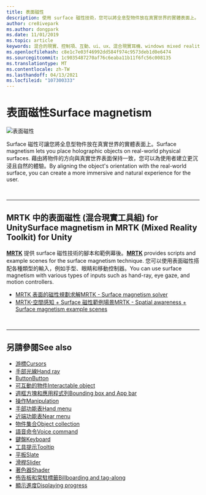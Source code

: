 ```yaml
---
title: 表面磁性
description: 使用 surface 磁性技術，您可以將全息型物件放在真實世界的實體表面上。
author: cre8ivepark
ms.author: dongpark
ms.date: 11/01/2019
ms.topic: article
keywords: 混合的現實、控制項、互動、ui、ux、混合現實耳機、windows mixed reality 耳機、虛擬實境耳機、HoloLens、MRTK、混合現實工具組、表面磁性
ms.openlocfilehash: c8e1c7e03f46992dd584f974c9573deb1d0e6474
ms.sourcegitcommit: 1c9035487270af76c6eaba11b11f6fc56c008135
ms.translationtype: MT
ms.contentlocale: zh-TW
ms.lasthandoff: 04/13/2021
ms.locfileid: "107300333"
---
```

# <a name="surface-magnetism"></a><span data-ttu-id="c9d97-104">表面磁性</span><span class="sxs-lookup"><span data-stu-id="c9d97-104">Surface magnetism</span></span>

![表面磁性](images/MRTK_SurfaceMagnetism.gif)

<span data-ttu-id="c9d97-106">Surface 磁性可讓您將全息型物件放在真實世界的實體表面上。</span><span class="sxs-lookup"><span data-stu-id="c9d97-106">Surface magnetism lets you place holographic objects on real-world physical surfaces.</span></span> <span data-ttu-id="c9d97-107">藉由將物件的方向與真實世界表面保持一致，您可以為使用者建立更沉浸且自然的體驗。</span><span class="sxs-lookup"><span data-stu-id="c9d97-107">By aligning the object's orientation with the real-world surface, you can create a more immersive and natural experience for the user.</span></span>

<br>

---

## <a name="surface-magnetism-in-mrtk-mixed-reality-toolkit-for-unity"></a><span data-ttu-id="c9d97-108">MRTK 中的表面磁性 (混合現實工具組) for Unity</span><span class="sxs-lookup"><span data-stu-id="c9d97-108">Surface magnetism in MRTK (Mixed Reality Toolkit) for Unity</span></span>

<span data-ttu-id="c9d97-109">**[MRTK](https://github.com/Microsoft/MixedRealityToolkit-Unity)** 提供 surface 磁性技術的腳本和範例幕後。</span><span class="sxs-lookup"><span data-stu-id="c9d97-109">**[MRTK](https://github.com/Microsoft/MixedRealityToolkit-Unity)** provides scripts and example scenes for the surface magnetism technique.</span></span> <span data-ttu-id="c9d97-110">您可以使用表面磁性搭配各種類型的輸入，例如手型、眼睛和移動控制器。</span><span class="sxs-lookup"><span data-stu-id="c9d97-110">You can use surface magnetism with various types of inputs such as hand-ray, eye gaze, and motion controllers.</span></span>

* [<span data-ttu-id="c9d97-111">MRTK 表面的磁性規劃求解</span><span class="sxs-lookup"><span data-stu-id="c9d97-111">MRTK - Surface magnetism solver</span></span>](https://docs.microsoft.com/windows/mixed-reality/mrtk-unity/features/ux-building-blocks/solvers/solver#surfacemagnetism)
* [<span data-ttu-id="c9d97-112">MRTK-空間感知 + Surface 磁性範例場景</span><span class="sxs-lookup"><span data-stu-id="c9d97-112">MRTK - Spatial awareness + Surface magnetism example scenes</span></span>](https://github.com/microsoft/MixedRealityToolkit-Unity/blob/mrtk_development/Assets/MRTK/Examples/Demos/Solvers/Scenes/SurfaceMagnetismSpatialAwarenessExample.unity)

<br>

---

## <a name="see-also"></a><span data-ttu-id="c9d97-113">另請參閱</span><span class="sxs-lookup"><span data-stu-id="c9d97-113">See also</span></span>

* [<span data-ttu-id="c9d97-114">游標</span><span class="sxs-lookup"><span data-stu-id="c9d97-114">Cursors</span></span>](cursors.md)
* [<span data-ttu-id="c9d97-115">手部光線</span><span class="sxs-lookup"><span data-stu-id="c9d97-115">Hand ray</span></span>](point-and-commit.md)
* [<span data-ttu-id="c9d97-116">Button</span><span class="sxs-lookup"><span data-stu-id="c9d97-116">Button</span></span>](button.md)
* [<span data-ttu-id="c9d97-117">可互動的物件</span><span class="sxs-lookup"><span data-stu-id="c9d97-117">Interactable object</span></span>](interactable-object.md)
* [<span data-ttu-id="c9d97-118">週框方塊和應用程式列</span><span class="sxs-lookup"><span data-stu-id="c9d97-118">Bounding box and App bar</span></span>](app-bar-and-bounding-box.md)
* [<span data-ttu-id="c9d97-119">操作</span><span class="sxs-lookup"><span data-stu-id="c9d97-119">Manipulation</span></span>](direct-manipulation.md)
* [<span data-ttu-id="c9d97-120">手部功能表</span><span class="sxs-lookup"><span data-stu-id="c9d97-120">Hand menu</span></span>](hand-menu.md)
* [<span data-ttu-id="c9d97-121">近端功能表</span><span class="sxs-lookup"><span data-stu-id="c9d97-121">Near menu</span></span>](near-menu.md)
* [<span data-ttu-id="c9d97-122">物件集合</span><span class="sxs-lookup"><span data-stu-id="c9d97-122">Object collection</span></span>](object-collection.md)
* [<span data-ttu-id="c9d97-123">語音命令</span><span class="sxs-lookup"><span data-stu-id="c9d97-123">Voice command</span></span>](voice-input.md)
* [<span data-ttu-id="c9d97-124">鍵盤</span><span class="sxs-lookup"><span data-stu-id="c9d97-124">Keyboard</span></span>](keyboard.md)
* [<span data-ttu-id="c9d97-125">工具提示</span><span class="sxs-lookup"><span data-stu-id="c9d97-125">Tooltip</span></span>](tooltip.md)
* [<span data-ttu-id="c9d97-126">平板</span><span class="sxs-lookup"><span data-stu-id="c9d97-126">Slate</span></span>](slate.md)
* [<span data-ttu-id="c9d97-127">滑桿</span><span class="sxs-lookup"><span data-stu-id="c9d97-127">Slider</span></span>](slider.md)
* [<span data-ttu-id="c9d97-128">著色器</span><span class="sxs-lookup"><span data-stu-id="c9d97-128">Shader</span></span>](shader.md)
* [<span data-ttu-id="c9d97-129">佈告板和常駐標籤</span><span class="sxs-lookup"><span data-stu-id="c9d97-129">Billboarding and tag-along</span></span>](billboarding-and-tag-along.md)
* [<span data-ttu-id="c9d97-130">顯示進度</span><span class="sxs-lookup"><span data-stu-id="c9d97-130">Displaying progress</span></span>](progress.md)
